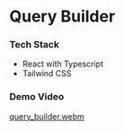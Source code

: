 # Query Builder

### Tech Stack
- React with Typescript
- Tailwind CSS

### Demo Video
[query_builder.webm](https://user-images.githubusercontent.com/64205626/216841916-10faff55-352e-4a18-9614-7c33d0ff9953.webm)
